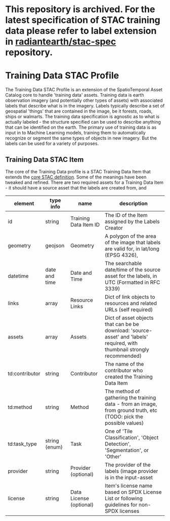 # This repository is archived. For the latest specification of STAC training data please refer to label extension in [radiantearth/stac-spec](https://github.com/radiantearth/stac-spec/tree/master/extensions/label) repository. 

# Training Data STAC Profile

The Training Data STAC Profile is an extension of the SpatioTemporal Asset Catalog core to handle 'training data' assets. 
Training data is earth observation imagery (and potentially other types of assets) with associated labels that describe what 
is in the imagery. Labels typically describe a set of geospatial 'things' that are contained in the image, be it forests, 
roads, ships or walmarts. The training data specification is agnostic as to what is actually labeled - the structure specified 
can be used to describe anything that can be identified on the earth. The primary use of training data is as input in to 
Machine Learning models, training them to automatically recognize or segment the same types of objects in new imagery. But the 
labels can be used for a variety of purposes. 

## Training Data STAC Item

The core of the Training Data profile is a STAC Training Data Item that extends the [core STAC definition](https://github.com/radiantearth/stac-spec/blob/master/json-spec/json-spec.md). 
Some of the meanings have been tweaked and refined. There are two required assets for a Training Data Item - it should have a 
source asset that the labels are created from, and
    
| element         | type info       | name                       | description       | 
|-----------------|-----------------|----------------------------|--------------------------------------------------------------------------------------------------| 
| id              | string          | Training Data Item ID                | The ID of the Item assigned by the Labels Creator                                                                                   | 
| geometry        | geojson         | Geometry                   | A polygon of the area of the image that labels are valid for, in lat/long (EPSG 4326),                                       |
| datetime                   | date and time   | Date and Time                  | The searchable date/time of the source asset for the labels, in UTC (Formatted in RFC 3339)                          | 
| links           | array           | Resource Links             | Dict of link objects to resources and related URLs (self required)                                                                 |
| assets          | array           | Assets                   | Dict of asset objects that can be be download: 'source-asset' and 'labels' required, with thumbnail strongly recommended)       |
| td:contributor | string         | Contributor           |   The name of the contributor who created the Training Data Item   |
| td:method      | string         |  Method                | The method of gathering the training data - from an image, from ground truth, etc (TODO: pick the possible values) |
| td:task_type  | string (enum) | Task             |  One of 'Tile Classification', 'Object Detection', 'Segmentation', or 'Other'
| provider        | string          | Provider     (optional)    | The provider of the labels (image provider is in the input-asset                                                        |
| license         | string          | Data License (optional)    | Item's license name based on SPDX License List or following guidelines for non-SPDX licenses         |

